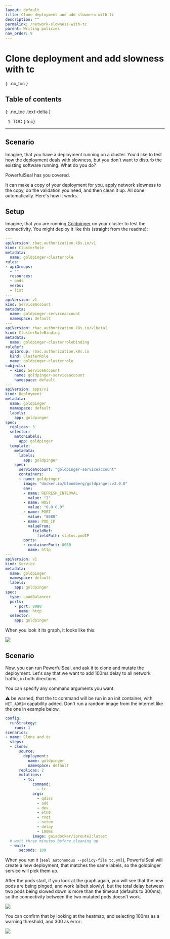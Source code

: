 ```yaml
---
layout: default
title: Clone deployment and add slowness with tc
description: ""
permalink: /network-slowness-with-tc
parent: Writing policies
nav_order: 9
---
```


# Clone deployment and add slowness with tc
{: .no_toc }

## Table of contents
{: .no_toc .text-delta }

1. TOC
{:toc}

---

## Scenario

Imagine, that you have a deployment running on a cluster. You'd like to test how the deployment deals with slowness, but you don't want to disturb the existing software running. What do you do?

PowerfulSeal has you covered.

It can make a copy of your deployment for you, apply network slowness to the copy, do the validation you need, and then clean it up. All done automatically. Here's how it works.

## Setup

Imagine, that you are running [Goldpinger](https://github.com/bloomberg/goldpinger) on your cluster to test the connectivity. You might deploy it like this (straight from the readme):

```yaml
---
apiVersion: rbac.authorization.k8s.io/v1
kind: ClusterRole
metadata:
  name: goldpinger-clusterrole
rules:
- apiGroups:
  - ""
  resources:
  - pods
  verbs:
  - list
---
apiVersion: v1
kind: ServiceAccount
metadata:
  name: goldpinger-serviceaccount
  namespace: default
---
apiVersion: rbac.authorization.k8s.io/v1beta1
kind: ClusterRoleBinding
metadata:
  name: goldpinger-clusterrolebinding
roleRef:
  apiGroup: rbac.authorization.k8s.io
  kind: ClusterRole
  name: goldpinger-clusterrole
subjects:
  - kind: ServiceAccount
    name: goldpinger-serviceaccount
    namespace: default
---
apiVersion: apps/v1
kind: Deployment
metadata:
  name: goldpinger
  namespace: default
  labels:
    app: goldpinger
spec:
  replicas: 3
  selector:
    matchLabels:
      app: goldpinger
  template:
    metadata:
      labels:
        app: goldpinger
    spec:
      serviceAccount: "goldpinger-serviceaccount"
      containers:
      - name: goldpinger
        image: "docker.io/bloomberg/goldpinger:v3.0.0"
        env:
        - name: REFRESH_INTERVAL
          value: "2"
        - name: HOST
          value: "0.0.0.0"
        - name: PORT
          value: "8080"
        - name: POD_IP
          valueFrom:
            fieldRef:
              fieldPath: status.podIP
        ports:
        - containerPort: 8080
          name: http
---
apiVersion: v1
kind: Service
metadata:
  name: goldpinger
  namespace: default
  labels:
    app: goldpinger
spec:
  type: LoadBalancer
  ports:
    - port: 8080
      name: http
  selector:
    app: goldpinger
```

When you look it its graph, it looks like this:

![](../media/clone-tc-1.png)


## Scenario

Now, you can run PowerfulSeal, and ask it to clone and mutate the deployment. Let's say that we want to add 100ms delay to all network traffic, in both directions.

You can specify any command arguments you want.

:warning: be warned, that the tc command will be run in an init container, with `NET_ADMIN` capability added. Don't run a random image from the internet like the one in example below.

```yaml
config:
  runStrategy:
    runs: 1
scenarios:
- name: Clone and tc
  steps:
  - clone:
      source:
        deployment:
          name: goldpinger
          namespace: default
      replicas: 2
      mutations:
        - tc:
            command:
              - tc
            args:
              - qdisc
              - add
              - dev
              - eth0
              - root
              - netem
              - delay
              - 100ms
            image: gaiadocker/iproute2:latest
  # wait three minutes before cleaning up
  - wait:
      seconds: 180
```

When you run it (`seal autonomous --policy-file tc.yml`), PowerfulSeal will create a new deployment, that matches the same labels, so the goldpinger service will pick them up.


After the pods start, if you look at the graph again, you will see that the new pods are being pinged, and work (albeit slowly), but the total delay between two pods being slowed down is more than the timeout (defaults to 300ms), so the connectivity between the two mutated pods doesn't work.

![](../media/clone-tc-2.png)

You can confirm that by looking at the heatmap, and selecting 100ms as a warning threshold, and 300 as error:

![](../media/clone-tc-3.png)